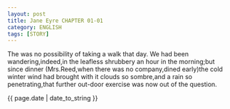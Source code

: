 ```yaml
---
layout: post
title: Jane Eyre CHAPTER 01-01
category: ENGLISH
tags: [STORY]
---
```

<body>
<p>The was no possibility of taking a walk that day. We had been wandering,indeed,in the leafless shrubbery an hour in the morning;but since dinner (Mrs.Reed,when there was no company,dined early)the cold winter wind had brought with it clouds so sombre,and a rain so penetrating,that further out-door exercise was now out of the question.
</p>
{{ page.date | date_to_string }}
</body>

